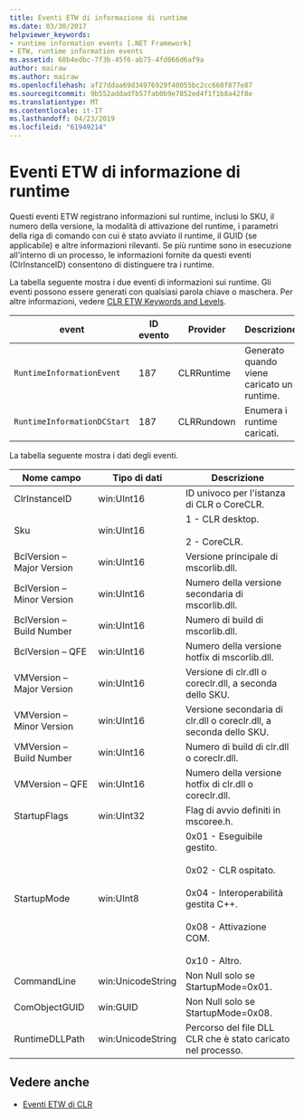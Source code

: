 ```yaml
---
title: Eventi ETW di informazione di runtime
ms.date: 03/30/2017
helpviewer_keywords:
- runtime information events [.NET Framework]
- ETW, runtime information events
ms.assetid: 68b4edbc-7f3b-45f6-ab75-4fd066d6af9a
author: mairaw
ms.author: mairaw
ms.openlocfilehash: af27ddaa69d34976929f40055bc2cc668f877e87
ms.sourcegitcommit: 9b552addadfb57fab0b9e7852ed4f1f1b8a42f8e
ms.translationtype: MT
ms.contentlocale: it-IT
ms.lasthandoff: 04/23/2019
ms.locfileid: "61949214"
---
```

# <a name="runtime-information-etw-events"></a>Eventi ETW di informazione di runtime
Questi eventi ETW registrano informazioni sul runtime, inclusi lo SKU, il numero della versione, la modalità di attivazione del runtime, i parametri della riga di comando con cui è stato avviato il runtime, il GUID (se applicabile) e altre informazioni rilevanti. Se più runtime sono in esecuzione all'interno di un processo, le informazioni fornite da questi eventi (ClrInstanceID) consentono di distinguere tra i runtime.  
  
 La tabella seguente mostra i due eventi di informazioni sui runtime. Gli eventi possono essere generati con qualsiasi parola chiave o maschera. Per altre informazioni, vedere [CLR ETW Keywords and Levels](../../../docs/framework/performance/clr-etw-keywords-and-levels.md).  
  
|event|ID evento|Provider|Descrizione|  
|-----------|--------------|--------------|-----------------|  
|`RuntimeInformationEvent`|187|CLRRuntime|Generato quando viene caricato un runtime.|  
|`RuntimeInformationDCStart`|187|CLRRundown|Enumera i runtime caricati.|  
  
 La tabella seguente mostra i dati degli eventi.  
  
|Nome campo|Tipo di dati|Descrizione|  
|----------------|---------------|-----------------|  
|ClrInstanceID|win:UInt16|ID univoco per l'istanza di CLR o CoreCLR.|  
|Sku|win:UInt16|1 - CLR desktop.<br /><br /> 2 - CoreCLR.|  
|BclVersion – Major Version|win:UInt16|Versione principale di mscorlib.dll.|  
|BclVersion – Minor Version|win:UInt16|Numero della versione secondaria di mscorlib.dll.|  
|BclVersion – Build Number|win:UInt16|Numero di build di mscorlib.dll.|  
|BclVersion – QFE|win:UInt16|Numero della versione hotfix di mscorlib.dll.|  
|VMVersion – Major Version|win:UInt16|Versione di clr.dll o coreclr.dll, a seconda dello SKU.|  
|VMVersion – Minor Version|win:UInt16|Versione secondaria di clr.dll o coreclr.dll, a seconda dello SKU.|  
|VMVersion – Build Number|win:UInt16|Numero di build di clr.dll o coreclr.dll.|  
|VMVersion – QFE|win:UInt16|Numero della versione hotfix di clr.dll o coreclr.dll.|  
|StartupFlags|win:UInt32|Flag di avvio definiti in mscoree.h.|  
|StartupMode|win:UInt8|0x01 - Eseguibile gestito.<br /><br /> 0x02 - CLR ospitato.<br /><br /> 0x04 - Interoperabilità gestita C++.<br /><br /> 0x08 - Attivazione COM.<br /><br /> 0x10 - Altro.|  
|CommandLine|win:UnicodeString|Non Null solo se StartupMode=0x01.|  
|ComObjectGUID|win:GUID|Non Null solo se StartupMode=0x08.|  
|RuntimeDLLPath|win:UnicodeString|Percorso del file DLL CLR che è stato caricato nel processo.|  
  
## <a name="see-also"></a>Vedere anche

- [Eventi ETW di CLR](../../../docs/framework/performance/clr-etw-events.md)
